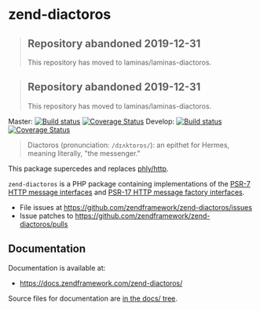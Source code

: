# zend-diactoros

> ## Repository abandoned 2019-12-31
>
> This repository has moved to laminas/laminas-diactoros.

> ## Repository abandoned 2019-12-31
>
> This repository has moved to laminas/laminas-diactoros.

Master:
[![Build status][Master image]][Master]
[![Coverage Status][Master coverage image]][Master coverage]
Develop:
[![Build status][Develop image]][Develop]
[![Coverage Status][Develop coverage image]][Develop coverage]

> Diactoros (pronunciation: `/dɪʌktɒrɒs/`): an epithet for Hermes, meaning literally, "the messenger."

This package supercedes and replaces [phly/http](https://github.com/phly/http).

`zend-diactoros` is a PHP package containing implementations of the
[PSR-7 HTTP message interfaces](https://github.com/php-fig/fig-standards/blob/master/accepted/PSR-7-http-message.md)
and [PSR-17 HTTP message factory interfaces](https://www.php-fig.org/psr/psr-17).

* File issues at https://github.com/zendframework/zend-diactoros/issues
* Issue patches to https://github.com/zendframework/zend-diactoros/pulls

## Documentation

Documentation is available at:

- https://docs.zendframework.com/zend-diactoros/

Source files for documentation are [in the docs/ tree](docs/).

  [Master]: https://travis-ci.org/zendframework/zend-diactoros
  [Master image]: https://secure.travis-ci.org/zendframework/zend-diactoros.svg?branch=master
  [Master coverage image]: https://img.shields.io/coveralls/zendframework/zend-diactoros/master.svg
  [Master coverage]: https://coveralls.io/r/zendframework/zend-diactoros?branch=master
  [Develop]: https://github.com/zendframework/zend-diactoros/tree/develop
  [Develop image]:  https://secure.travis-ci.org/zendframework/zend-diactoros.svg?branch=develop
  [Develop coverage image]: https://coveralls.io/repos/zendframework/zend-diactoros/badge.svg?branch=develop
  [Develop coverage]: https://coveralls.io/r/zendframework/zend-diactoros?branch=develop